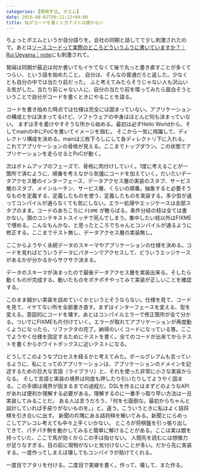 ```yaml
---
categories: [開発手法, ポエム]
date: 2016-08-02T00:12:22+09:00
title: 私がコードを書くときテストは書かない
---
```

ちょっとポエムというか自分語りを。会社の同期と話してて少し刺激されたので。あとは[ソースコードって実際のところどういうふうに書いていますか？｜Rui Ueyama｜note](https://note.mu/ruiu/n/n1083b2a5d547)にも刺激されて。
<!--more-->
発端は同期が最近は何か書いてもイケてなくて後で丸っと書き直すことが多くてつらい、という話を始めたこと。
自分は、そんなの普通だろと返した。少なくとも自分の中では当たり前だった。
ふと考えてみたらそうじゃない人も沢山いる気がした。当たり前じゃない人に、自分の当たり前を喋ってみたら面白そうということで自分がコードを書くときにやることを語る。

コードを書き始めた時点では仕様は完全には固まっていない。アプリケーションの構成とかは決まってるけど、ソフトウェアの中身はほとんど何も決まっていない。
まずは手を着けやすそうな所から始める。最初は必ずHello Worldから。そしてmainの中にPoCを書いてイメージを掴む。
そこから一気に飛躍して、ディレクトリ構成を決める。mainは三枚下ろしにして各ディレクトリ下に入れる。これでアプリケーションの骨格が見える。ここまでトップダウン。この状態でアプリケーションを走らせるとPoCが動く。

次はボトムアップのフェーズで、骨格に肉付けしていく。1度に考えることが一箇所で済むように、順番を考えながら気儘にコードを加えていく。だいたいデータアクセス層のインターフェース、データアクセス層の実装のスタブ、サービス層のスタブ、メインルーチン、サービス層、くらいの順番。抽象すると必要そうなものを定義する、定義したものを使う、定義したものを実装する。多少型が違ってコンパイルが通らなくても気にしない。エラー処理やエッジケースは全部スタブのまま。コードのあちこちに `FIXME` が散らばる。条件分岐の枝は全ては書かない。頭のコンテキストスイッチで死んでしまう。集中したい枝以外はFIXMEで埋める。こんなもんかな、と思ったところでちゃんとコンパイルが通るように修正する。ここまでテスト無し、データアクセス層の実装無し。

ここからようやく永続データのスキーマやアプリケーションの仕様を決める。コードを見ればどういうデータにパターンでアクセスして、どういうエッジケースがあるかが分かるからサクサク決まる。

データのスキーマが決まったので最後データアクセス層を実装出来る。そしたら動くものが完成する。動いたものをポチポチやってみて実装が正しいことを確認する。

このまま細かい実装を詰めていくかというとそうならない。仕様を見て、コードを見て、イケてない所を全部書き直す。まずはインターフェースを変える、型を変える。意図的にコードを壊す。あとはコンパイルエラーで修正箇所が全て分かる。ついでにFIXMEも片付けていく。エラーが取れてアプリケーションが再度動くようになったら、リファクタの完了。納得のいくコードになっている筈。ここでようやく仕様を固定するためにテストを書く。全てのコードが出来てからテストを書くからホワイトボックスに近いテストになる。

どうしてこのようなプロセスを経るかと考えてみた。ポールグレアムも言っているように、私にとってのアプリケーションは、アプリケーションのドメインを記述するための巨大な言語（ライブラリ）と、それを使った非常に小さな実装からなる。
そして言語と実装の境界は何度も押したり引いたりしてようやく固まる。この手順は境界が固まるまでの過程だ。DSLを作るにはまずどのようなAPIがあれば便利か理解する必要がある。理解するのに一番手っ取り早い方法は一旦実装してみることだ。
ある人は言うだろう、「何を七面倒な。最初からちゃんと設計していれば手戻りがないものを。」と。違う。こういうときに私はよく詰将棋を引き合いに出す。
新聞の片隅にある詰将棋を解いてみる。新聞とにらめっこしてアレコレ考えても中々上手くいかない。
ところが将棋盤を引っ張り出してきて、パチパチ駒を動かしてみると簡単に解けることがある。ここは実は銀を持っていた、ここで馬が効くからこの手は指せない。
人間先を読むには想像力が足りなすぎる。目の前に現物がないと気付けないことが多い。だから先に実装する。一度作ってしまえば壊してもコンパイラが助けてくれる。

一度目でアタリを付ける。二度目で実線を書く。作って、壊して、また作る。
